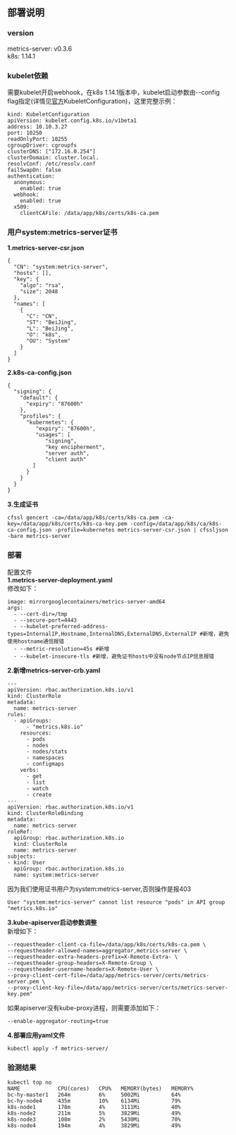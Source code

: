 ## 部署说明

### version
metrics-server: v0.3.6  
k8s: 1.14.1
### kubelet依赖
需要kubelet开启webhook，在k8s 1.14.1版本中，kubelet启动参数由--config flag指定(详情见[官方](https://github.com/kubernetes/kubernetes/blob/master/staging/src/k8s.io/kubelet/config/v1beta1/types.go)KubeletConfiguration)，这里完整示例：
```
kind: KubeletConfiguration
apiVersion: kubelet.config.k8s.io/v1beta1
address: 10.10.3.27
port: 10250
readOnlyPort: 10255
cgroupDriver: cgroupfs
clusterDNS: ["172.16.0.254"]
clusterDomain: cluster.local.
resolvConf: /etc/resolv.conf
failSwapOn: false
authentication:
  anonymous:
    enabled: true
  webhook:
    enabled: true
  x509:
    clientCAFile: /data/app/k8s/certs/k8s-ca.pem
```

### 用户system:metrics-server证书
**1.metrics-server-csr.json**  
```
{
  "CN": "system:metrics-server",
  "hosts": [],
  "key": {
    "algo": "rsa",
    "size": 2048
  },
  "names": [
    {
      "C": "CN",
      "ST": "BeiJing",
      "L": "BeiJing",
      "O": "k8s",
      "OU": "System"
    }
  ]
}
```

**2.k8s-ca-config.json**
```
{
  "signing": {
    "default": {
      "expiry": "87600h"
    },
    "profiles": {
      "kubernetes": {
         "expiry": "87600h",
         "usages": [
            "signing",
            "key encipherment",
            "server auth",
            "client auth"
        ]
      }
    }
  }
}
```

**3.生成证书**
```
cfssl gencert -ca=/data/app/k8s/certs/k8s-ca.pem -ca-key=/data/app/k8s/certs/k8s-ca-key.pem -config=/data/app/k8s/ca/k8s-ca-config.json -profile=kubernetes metrics-server-csr.json | cfssljson -bare metrics-server
```

### 部署
配置文件  
**1.metrics-server-deployment.yaml**  
修改如下：  
```
image: mirrorgooglecontainers/metrics-server-amd64
args:
  - --cert-dir=/tmp
  - --secure-port=4443
  - --kubelet-preferred-address-types=InternalIP,Hostname,InternalDNS,ExternalDNS,ExternalIP #新增，避免使用hostname通信报错
  - --metric-resolution=45s #新增
  - --kubelet-insecure-tls #新增，避免证书hosts中没有node节点IP信息报错
```

**2.新增metrics-server-crb.yaml**  
```
---
apiVersion: rbac.authorization.k8s.io/v1
kind: ClusterRole
metadata:
  name: metrics-server
rules:
  - apiGroups:
      - "metrics.k8s.io"
    resources:
      - pods
      - nodes
      - nodes/stats
      - namespaces
      - configmaps
    verbs:
      - get
      - list
      - watch
      - create
---
apiVersion: rbac.authorization.k8s.io/v1
kind: ClusterRoleBinding
metadata:
  name: metrics-server
roleRef:
  apiGroup: rbac.authorization.k8s.io
  kind: ClusterRole
  name: metrics-server
subjects:
- kind: User
  apiGroup: rbac.authorization.k8s.io
  name: system:metrics-server
```
因为我们使用证书用户为system:metrics-server,否则操作是报403
```
User "system:metrics-server" cannot list resource "pods" in API group "metrics.k8s.io"
```

**3.kube-apiserver启动参数调整**  
新增如下：  
```
--requestheader-client-ca-file=/data/app/k8s/certs/k8s-ca.pem \
--requestheader-allowed-names=aggregator,metrics-server \
--requestheader-extra-headers-prefix=X-Remote-Extra- \
--requestheader-group-headers=X-Remote-Group \
--requestheader-username-headers=X-Remote-User \
--proxy-client-cert-file=/data/app/metrics-server/certs/metrics-server.pem \
--proxy-client-key-file=/data/app/metrics-server/certs/metrics-server-key.pem"
```
如果apiserver没有kube-proxy进程，则需要添加如下：
```
--enable-aggregator-routing=true
```

**4.部署应用yaml文件**
```
kubectl apply -f metrics-server/
```
### 验测结果
```
kubectl top no
NAME            CPU(cores)   CPU%   MEMORY(bytes)   MEMORY%
bc-hy-master1   264m         6%     5002Mi          64%
bc-hy-node4     435m         10%    6134Mi          79%
k8s-node1       178m         4%     3111Mi          40%
k8s-node2       211m         5%     3829Mi          49%
k8s-node3       108m         2%     5430Mi          70%
k8s-node4       194m         4%     3829Mi          49%
```

